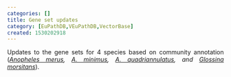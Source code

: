 ```yaml
---
categories: []
title: Gene set updates
category: [EuPathDB,VEuPathDB,VectorBase]
created: 1530202918
---
```

<p align="justify">Updates to the gene sets for 4 species based on community annotation (<i><a href="https://www.vectorbase.org/organisms/anopheles-merus">Anopheles merus</a>, <a href="https://www.vectorbase.org/organisms/anopheles-minimus">A. minimus</a>, <a href="https://www.vectorbase.org/organisms/anopheles-quadriannulatus">A. quadriannulatus</a>, and <a href="https://www.vectorbase.org/organisms/glossina-morsitans">Glossina morsitans</a></i>).
</p>
